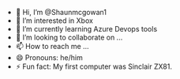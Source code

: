 - 👋 Hi, I’m @Shaunmcgowan1
- 👀 I’m interested in Xbox
- 🌱 I’m currently learning Azure Devops tools
- 💞️ I’m looking to collaborate on ...
- 📫 How to reach me ...
- 😄 Pronouns: he/him
- ⚡ Fun fact: My first computer was Sinclair ZX81. 

<!---
Shaunmcgowan1/Shaunmcgowan1 is a ✨ special ✨ repository because its `README.md` (this file) appears on your GitHub profile.
You can click the Preview link to take a look at your changes.
--->
